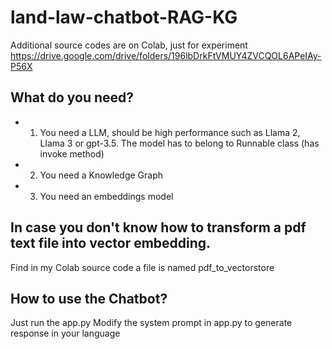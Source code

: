 # land-law-chatbot-RAG-KG

Additional source codes are on Colab, just for experiment
https://drive.google.com/drive/folders/196lbDrkFtVMUY4ZVCQOL6APeIAy-P56X

## What do you need?
- 1. You need a LLM, should be high performance such as Llama 2, Llama 3 or gpt-3.5. The model has to belong to Runnable class (has invoke method)
- 2. You need a Knowledge Graph
- 3. You need an embeddings model
## In case you don't know how to transform a pdf text file into vector embedding. 
Find in my Colab source code a file is named pdf_to_vectorstore
## How to use the Chatbot?
Just run the app.py
Modify the system prompt in app.py to generate response in your language

